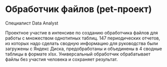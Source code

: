 # Обработчик файлов (pet-проект)
Специалист Data Analyst

Проектное участие в интенсиве по созданию обработчика файлов для работы с множеством однотипных таблиц. 
147 периодических отчетов, из которых надо сделать сводную информацию для руководства были загружены с Яндекс Диска, предобработаны и объединены в 4 сводные таблицы в формате xlsx. Универсальный обработчик обрабатывает файлы без участия человека и сохраняет результат. 

